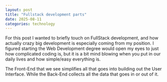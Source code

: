 ```yaml
---
layout: post
title: "Fullstack development parts"
date: 2025-08-11
categories: technology
---
```


For this post I wanted to briefly touch on FullStack development, and how actually crazy big development is especially coming from my position. I figured starting the Web Development degree would open my eyes to just how complicated coding is, but it is a bit mind blowing when you put in our daily lives and how simple/easy everything is.

The Front-End that we see simplifies all that goes into building out the User Interface. While the Back-End collects all the data that goes in or out of it.
